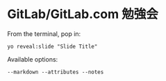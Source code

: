 
# GitLab/GitLab.com 勉強会

From the terminal, pop in:

  ```yo reveal:slide "Slide Title"```

Available options:

 ```--markdown --attributes --notes```
